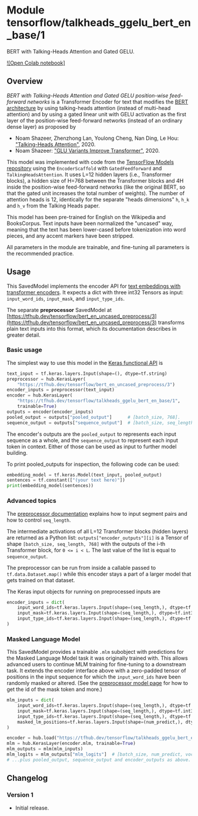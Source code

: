 # Module tensorflow/talkheads_ggelu_bert_en_base/1
BERT with Talking-Heads Attention and Gated GELU.

<!-- asset-path: legacy -->
<!-- dataset: wikipedia-and-bookscorpus -->
<!-- fine-tunable: true -->
<!-- format: saved_model_2 -->
<!-- language: en -->
<!-- module-type: text-embedding -->
<!-- network-architecture: transformer -->

[![Open Colab notebook]](https://colab.research.google.com/github/tensorflow/text/blob/master/docs/tutorials/bert_glue.ipynb)

## Overview

*BERT with Talking-Heads Attention and Gated GELU position-wise feed-forward
networks* is a Transformer Encoder for text that modifies the
[BERT architecture](https://arxiv.org/abs/1810.04805)
by using talking-heads attention (instead of multi-head attention) and
by using a gated linear unit with GELU activation as the first layer
of the position-wise feed-forward networks (instead of an ordinary dense layer)
as proposed by

  * Noam Shazeer, Zhenzhong Lan, Youlong Cheng, Nan Ding, Le Hou:
    ["Talking-Heads Attention"](https://arxiv.org/abs/2003.02436), 2020.
  * Noam Shazeer:
    ["GLU Variants Improve Transformer"](https://arxiv.org/abs/2002.05202),
    2020.

This model was implemented with code from the [TensorFlow Models
repository](https://github.com/tensorflow/models/tree/master/official/nlp)
using the `EncoderScaffold` with `GatedFeedforward` and `TalkingHeadsAttention`.
It uses L=12 hidden layers (i.e., Transformer blocks),
a hidden size of H=768 between the Transformer blocks
and 4H inside the position-wise feed-forward networks (like the original BERT,
so that the gated unit increases the total number of weights).
The number of attention heads is 12, identically for the
separate "heads dimensions" `h`, `h_k` and `h_v` from the Talking Heads paper.

This model has been pre-trained for English
on the Wikipedia and BooksCorpus.
Text inputs have been normalized the "uncased" way, meaning that the text has
been lower-cased before tokenization into word pieces, and any accent markers
have been stripped.

All parameters in the module are trainable, and fine-tuning all parameters is
the recommended practice.


## Usage

This SavedModel implements the encoder API for [text embeddings with transformer
encoders](https://www.tensorflow.org/hub/common_saved_model_apis/text#transformer-encoders).
It expects a dict with three int32 Tensors as input:
`input_word_ids`, `input_mask`, and `input_type_ids`.

The separate **preprocessor** SavedModel at
[https://tfhub.dev/tensorflow/bert_en_uncased_preprocess/3](https://tfhub.dev/tensorflow/bert_en_uncased_preprocess/3)
transforms plain text inputs into this format, which its documentation
describes in greater detail.

### Basic usage

The simplest way to use this model in the
[Keras functional API](https://www.tensorflow.org/guide/keras/functional)
is

```python
text_input = tf.keras.layers.Input(shape=(), dtype=tf.string)
preprocessor = hub.KerasLayer(
    "https://tfhub.dev/tensorflow/bert_en_uncased_preprocess/3")
encoder_inputs = preprocessor(text_input)
encoder = hub.KerasLayer(
    "https://tfhub.dev/tensorflow/talkheads_ggelu_bert_en_base/1",
    trainable=True)
outputs = encoder(encoder_inputs)
pooled_output = outputs["pooled_output"]      # [batch_size, 768].
sequence_output = outputs["sequence_output"]  # [batch_size, seq_length, 768].
```

The encoder's outputs are the `pooled_output` to represents each input sequence
as a whole, and the `sequence_output` to represent each input token in context.
Either of those can be used as input to further model building.

To print pooled_outputs for inspection, the following code can be used:

```python
embedding_model = tf.keras.Model(text_input, pooled_output)
sentences = tf.constant(["(your text here)"])
print(embedding_model(sentences))
```

### Advanced topics

The [preprocessor documentation](https://tfhub.dev/tensorflow/bert_en_uncased_preprocess/3)
explains how to input segment pairs and how to control `seq_length`.

The intermediate activations of all L=12
Transformer blocks (hidden layers) are returned as a Python list:
`outputs["encoder_outputs"][i]` is a Tensor
of shape `[batch_size, seq_length, 768]`
with the outputs of the i-th Transformer block, for `0 <= i < L`.
The last value of the list is equal to `sequence_output`.

The preprocessor can be run from inside a callable passed to
`tf.data.Dataset.map()` while this encoder stays a part of a larger
model that gets trained on that dataset.
<!--- TODO(b/171934083): Link to an example Colab. --->
The Keras input objects for running on preprocessed inputs are

```python
encoder_inputs = dict(
    input_word_ids=tf.keras.layers.Input(shape=(seq_length,), dtype=tf.int32),
    input_mask=tf.keras.layers.Input(shape=(seq_length,), dtype=tf.int32),
    input_type_ids=tf.keras.layers.Input(shape=(seq_length,), dtype=tf.int32),
)
```

### Masked Language Model

This SavedModel provides a trainable `.mlm` subobject with predictions for the
Masked Language Model task it was originally trained with. This allows advanced
users to continue MLM training for fine-tuning to a downstream task. It extends
the encoder interface above with a zero-padded tensor of positions in the input
sequence for which the `input_word_ids` have been randomly masked or altered.
(See the [preprocessor model page](https://tfhub.dev/tensorflow/bert_en_uncased_preprocess/3) for how to get the
id of the mask token and more.)

```python
mlm_inputs = dict(
    input_word_ids=tf.keras.layers.Input(shape=(seq_length,), dtype=tf.int32),
    input_mask=tf.keras.layers.Input(shape=(seq_length,), dtype=tf.int32),
    input_type_ids=tf.keras.layers.Input(shape=(seq_length,), dtype=tf.int32),
    masked_lm_positions=tf.keras.layers.Input(shape=(num_predict,), dtype=tf.int32),
)

encoder = hub.load("https://tfhub.dev/tensorflow/talkheads_ggelu_bert_en_base/1")
mlm = hub.KerasLayer(encoder.mlm, trainable=True)
mlm_outputs = mlm(mlm_inputs)
mlm_logits = mlm_outputs["mlm_logits"]  # [batch_size, num_predict, vocab_size]
# ...plus pooled_output, sequence_output and encoder_outputs as above.
```


## Changelog

### Version 1

  * Initial release.
